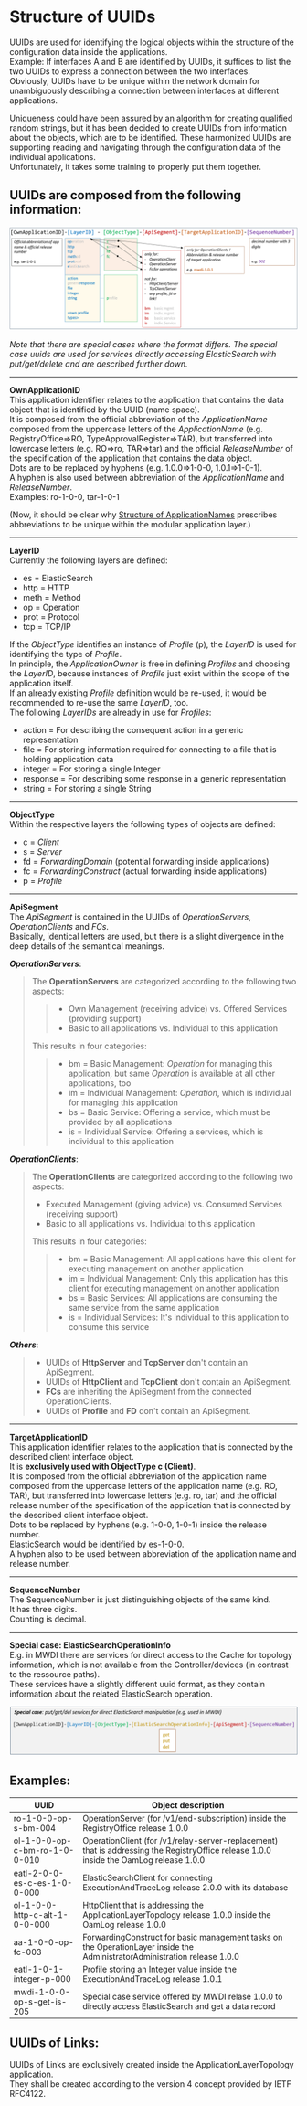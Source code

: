 # Structure of UUIDs  

UUIDs are used for identifying the logical objects within the structure of the configuration data inside the applications.  
Example: If interfaces A and B are identified by UUIDs, it suffices to list the two UUIDs to express a connection between the two interfaces.  
Obviously, UUIDs have to be unique within the network domain for unambiguously describing a connection between interfaces at different applications.  

Uniqueness could have been assured by an algorithm for creating qualified random strings, but it has been decided to create UUIDs from information about the objects, which are to be identified.
These harmonized UUIDs are supporting reading and navigating through the configuration data of the individual applications.  
Unfortunately, it takes some training to properly put them together.


## UUIDs are composed from the following information:  

![UUID Structure](./pictures/uuid-structure.png)

_Note that there are special cases where the format differs. The special case uuids are used for services directly accessing ElasticSearch with put/get/delete and are described further down._

---  

**OwnApplicationID**  
This application identifier relates to the application that contains the data object that is identified by the UUID (name space).  
It is composed from the official abbreviation of the _ApplicationName_ composed from the uppercase letters of the _ApplicationName_ (e.g. RegistryOffice=>RO, TypeApprovalRegister=>TAR), but transferred into lowercase letters (e.g. RO=>ro, TAR=>tar) and the official _ReleaseNumber_ of the specification of the application that contains the data object.  
Dots are to be replaced by hyphens (e.g. 1.0.0=>1-0-0, 1.0.1=>1-0-1).  
A hyphen is also used between abbreviation of the _ApplicationName_ and _ReleaseNumber_.  
Examples: ro-1-0-0, tar-1-0-1

(Now, it should be clear why [Structure of ApplicationNames](../StructureOfApplicationNames/StructureOfApplicationNames.md) prescribes abbreviations to be unique within the modular application layer.)  

---  

**LayerID**  
Currently the following layers are defined:  
- es = ElasticSearch  
- http = HTTP  
- meth = Method  
- op = Operation  
- prot = Protocol  
- tcp = TCP/IP  

If the _ObjectType_ identifies an instance of _Profile_ (p), the _LayerID_ is used for identifying the type of _Profile_.  
In principle, the _ApplicationOwner_ is free in defining _Profiles_ and choosing the _LayerID_, because instances of _Profile_ just exist within the scope of the application itself.  
If an already existing _Profile_ definition would be re-used, it would be recommended to re-use the same _LayerID_, too.  
The following _LayerIDs_ are already in use for _Profiles_:  
- action = For describing the consequent action in a generic representation  
- file = For storing information required for connecting to a file that is holding application data  
- integer = For storing a single Integer  
- response = For describing some response in a generic representation  
- string = For storing a single String  

---  

**ObjectType**  
Within the respective layers the following types of objects are defined:  
- c = _Client_  
- s = _Server_  
- fd = _ForwardingDomain_ (potential forwarding inside applications)  
- fc = _ForwardingConstruct_ (actual forwarding inside applications)  
- p = _Profile_  

---  

**ApiSegment**  
The _ApiSegment_ is contained in the UUIDs of _OperationServers_, _OperationClients_ and _FCs_.  
Basically, identical letters are used, but there is a slight divergence in the deep details of the semantical meanings.

_**OperationServers**_:  
> The **OperationServers** are categorized according to the following two aspects:  
>> - Own Management (receiving advice) vs. Offered Services (providing support)  
>> - Basic to all applications vs. Individual to this application  
>
>This results in four categories:  
>> - bm = Basic Management: _Operation_ for managing this application, but same _Operation_ is available at all other applications, too  
>> - im = Individual Management: _Operation_, which is individual for managing this application  
>> - bs = Basic Service: Offering a service, which must be provided by all applications  
>> - is = Individual Service: Offering a services, which is individual to this application  

_**OperationClients**_:  
> The **OperationClients** are categorized according to the following two aspects:  
> - Executed Management (giving advice) vs. Consumed Services (receiving support)  
> - Basic to all applications vs. Individual to this application  
>
> This results in four categories:  
>> - bm = Basic Management: All applications have this client for executing management on another application  
>> - im = Individual Management: Only this application has this client for executing management on another application  
>> - bs = Basic Services: All applications are consuming the same service from the same application  
>> - is = Individual Services: It's individual to this application to consume this service  

_**Others**_:  
> - UUIDs of **HttpServer** and **TcpServer** don't contain an ApiSegment.
> - UUIDs of **HttpClient** and **TcpClient** don't contain an ApiSegment.
> - **FCs** are inheriting the ApiSegment from the connected OperationClients.
> - UUIDs of **Profile** and **FD** don't contain an ApiSegment.

---  

**TargetApplicationID**  
This application identifier relates to the application that is connected by the described client interface object.  
It is **exclusively used with ObjectType c (Client)**.  
It is composed from the official abbreviation of the application name composed from the uppercase letters of the application name (e.g. RO, TAR), but transferred into lowercase letters (e.g. ro, tar) and the official release number of the specification of the application that is connected by the described client interface object.  
Dots to be replaced by hyphens (e.g. 1-0-0, 1-0-1) inside the release number.  
ElasticSearch would be identified by es-1-0-0.  
A hyphen also to be used between abbreviation of the application name and release number.  

---  

**SequenceNumber**  
The SequenceNumber is just distinguishing objects of the same kind.  
It has three digits.  
Counting is decimal.  

---  
**Special case: ElasticSearchOperationInfo**  
E.g. in MWDI there are services for direct access to the Cache for topology information, which is not available from the Controller/devices (in contrast to the ressource paths).  
These services have a slightly different uuid format, as they contain information about the related ElasticSearch operation.  

![UUID Structure special case](./pictures/uuid-structure-specialcase.png)  

## Examples:  

| UUID | Object description |
| ---- | ------------------ |
| ro-1-0-0-op-s-bm-004 | OperationServer (for /v1/end-subscription) inside the RegistryOffice release 1.0.0 |  
| ol-1-0-0-op-c-bm-ro-1-0-0-010 | OperationClient (for /v1/relay-server-replacement) that is addressing the RegistryOffice release 1.0.0 inside the OamLog release 1.0.0 |  
| eatl-2-0-0-es-c-es-1-0-0-000 | ElasticSearchClient for connecting ExecutionAndTraceLog release 2.0.0 with its database |  
| ol-1-0-0-http-c-alt-1-0-0-000 | HttpClient that is addressing the ApplicationLayerTopology release 1.0.0 inside the OamLog release 1.0.0 |  
| aa-1-0-0-op-fc-003 | ForwardingConstruct for basic management tasks on the OperationLayer inside the AdministratorAdministration release 1.0.0 |  
| eatl-1-0-1-integer-p-000 | Profile storing an Integer value inside the ExecutionAndTraceLog release 1.0.1 |  
| mwdi-1-0-0-op-s-get-is-205 | Special case service offered by MWDI relase 1.0.0 to directly access ElasticSearch and get a data record |  

## UUIDs of Links:  

UUIDs of Links are exclusively created inside the ApplicationLayerTopology application.  
They shall be created according to the version 4 concept provided by IETF RFC4122.  

